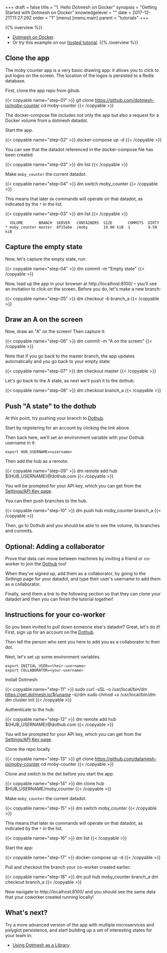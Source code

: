 +++
draft = false
title = "1. Hello Dotmesh on Docker"
synopsis = "Getting Started with Dotmesh on Docker"
knowledgelevel = ""
date = 2017-12-21T11:27:29Z
order = "1"
[menu]
  [menu.main]
    parent = "tutorials"
+++

{{% overview %}}
* [Dotmesh on Docker](/install-setup/docker/).
* Or try this example on our [hosted tutorial](/install-setup/katacoda/).
{{% /overview %}}

## Clone the app

The moby counter app is a very basic drawing app: it allows you to click to put logos on the screen.
The location of the logos is persisted to a Redis database.

First, clone the app repo from gihub.

{{< copyable name="step-01" >}}
git clone https://github.com/dotmesh-io/moby-counter
cd moby-counter
{{< /copyable >}}

The docker-compose file includes not only the app but also a request for a Docker volume from a dotmesh datadot. 

Start the app.

{{< copyable name="step-02" >}}
docker-compose up -d
{{< /copyable >}}

You can see that the datadot referenced in the docker-compose file has been created.

{{< copyable name="step-03" >}}
dm list
{{< /copyable >}}

Make `moby_counter` the current datadot.

{{< copyable name="step-04" >}}
dm switch moby_counter
{{< /copyable >}}

This means that later `dm` commands will operate on that datadot, as indicated by the `*` in the list.

{{< copyable name="step-03" >}}
dm list
{{< /copyable >}}

```plain
  VOLUME       BRANCH  SERVER   CONTAINERS  SIZE       COMMITS  DIRTY
* moby_counter master  8f15abe  /moby       19.00 kiB  1        9.50 kiB
```

## Capture the empty state

Now, let's capture the empty state, run:

{{< copyable name="step-04" >}}
dm commit -m "Empty state"
{{< /copyable >}}

Now, load up the app in your browser at http://localhost:8100/ – you'll see an invitation to click on the screen. Before you do, let's make a new branch:

{{< copyable name="step-05" >}}
dm checkout -b branch_a
{{< /copyable >}}

## Draw an A on the screen

Now, draw an "A" on the screen! Then capture it:

{{< copyable name="step-06" >}}
dm commit -m "A on the screen"
{{< /copyable >}}

Note that if you go back to the master branch, the app updates automatically and you go back to your empty state:

{{< copyable name="step-07" >}}
dm checkout master
{{< /copyable >}}

Let's go back to the A state, as next we'll push it to the dothub.

{{< copyable name="step-08" >}}
dm checkout branch_a
{{< /copyable >}}

## Push "A state" to the dothub

At this point, try pushing your branch to [Dothub](https://dothub.com).

Start by registering for an account by clicking the link above.

Then back here, we'll set an environment variable with your Dothub username in it:

```plain
export HUB_USERNAME=<username>
```

Then add the hub as a remote:

{{< copyable name="step-09" >}}
dm remote add hub ${HUB_USERNAME}@dothub.com
{{< /copyable >}}

You will be prompted for your API key, which you can get from the [Settings/API Key page](https://dothub.com/ui/settings/apikey).

You can then push branches to the hub.

{{< copyable name="step-10" >}}
dm push hub moby_counter branch_a
{{< /copyable >}}

Then, go to Dothub and you should be able to see the volume, its branches and commits.


## Optional: Adding a collaborator

Prove that data can move between machines by inviting a friend or co-worker to join the [Dothub](https://dothub.com/) too!

When they've signed up, add them as a collaborator, by going to the _Settings_ page for your datadot, and type their user's username to add them as a collaborator.

Finally, send them a link to the following section so that they can clone your datadot and then you can finish the tutorial together!


## Instructions for your co-worker

So you been invited to pull down someone else's datadot?
Great, let's do it!
First, sign up for an account on the [Dothub](https://dothub.com).

Then tell the person who sent you here to add you as a collaborator to their dot.

Next, let's set up some environment variables.

```plain
export INITIAL_USER=<their-username>
export COLLABORATOR=<your-username>
```

Install Dotmesh:

{{< copyable name="step-11" >}}
sudo curl -sSL -o /usr/local/bin/dm \
    https://get.dotmesh.io/$(uname -s)/dm
sudo chmod +x /usr/local/bin/dm
dm cluster init
{{< /copyable >}}

Authenticate to the hub:

{{< copyable name="step-12" >}}
dm remote add hub ${HUB_USERNAME}@dothub.com
{{< /copyable >}}

You will be prompted for your API key, which you can get from the [Settings/API Key page](https://dothub.com/ui/settings/apikey).

Clone the repo locally

{{< copyable name="step-13" >}}
git clone https://github.com/datamesh-io/moby-counter
cd moby-counter
{{< /copyable >}}

Clone and switch to the dot before you start the app:

{{< copyable name="step-14" >}}
dm clone hub $HUB_USERNAME/moby_counter
{{< /copyable >}}

Make `moby_counter` the current datadot.

{{< copyable name="step-15" >}}
dm switch moby_counter
{{< /copyable >}}

This means that later `dm` commands will operate on that datadot, as indicated by the `*` in the list.

{{< copyable name="step-16" >}}
dm list
{{< /copyable >}}

Start the app:

{{< copyable name="step-17" >}}
docker-compose up -d
{{< /copyable >}}

Pull and checkout the branch your co-worker created earlier:

{{< copyable name="step-18" >}}
dm pull hub moby_counter branch_a
dm checkout branch_a
{{< /copyable >}}

Now navigate to http://localhost:8100/ and you should see the same data that your coworker created running locally!

## What's next?

Try a more advanced version of the app with multiple microservices and polyglot persistence, and start building up a set of interesting states for your team in:

* [Using Dotmesh as a Library](/tutorials/library/).
